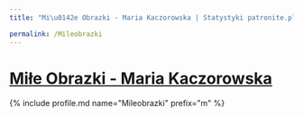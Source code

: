 ```yaml
---
title: "Mi\u0142e Obrazki - Maria Kaczorowska | Statystyki patronite.pl | Patromierz"

permalink: /Mileobrazki
---
```


# [Miłe Obrazki - Maria Kaczorowska](https://patronite.pl/Mileobrazki)

{% include profile.md name="Mileobrazki" prefix="m" %}
